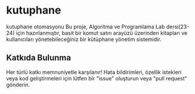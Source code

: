 # kutuphane
kutuphane otomasyonu 
Bu proje, Algoritma ve Programlama Lab dersi(23-24) için hazırlanmıştır,
basit bir komut satırı arayüzü üzerinden kitapları ve kullanıcıları yönetebileceğiniz bir kütüphane yönetim sistemidir.

## Katkıda Bulunma
Her türlü katkı memnuniyetle karşılanır! Hata bildirimleri, özellik istekleri veya kod geliştirmeleri için lütfen bir "issue" oluşturun veya "pull request" gönderin.
